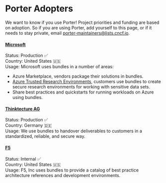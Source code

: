 # Porter Adopters

We want to know if you use Porter! Project priorities and funding are based on
adoption. So if you are using Porter, add yourself to this page, or if it needs
to stay private, email [porter-maintainers@lists.cncf.io](mailto:porter-maintainers@lists.cncf.io).

#### [Microsoft](https://microsoft.com)
Status: Production ✅  
Country: United States 🇺🇸    
Usage: Microsoft uses bundles in a number of areas:
* Azure Marketplace, vendors package their solutions in bundles.
* [Azure Trusted Research Environments](https://microsoft.github.io/AzureTRE), customers use bundles to create secure research environments for working with sensitive data sets.
* Share best practices and quickstarts for running workloads on Azure using bundles.

#### [Thinktecture AG](https://thinktecture.com)
Status: Production ✅  
Country: Germany 🇩🇪  
Usage: We use bundles to handover deliverables to customers in a standardized, reliable, and secure way.

#### [F5](https://www.f5.com)
Status: Internal ✅  
Country: United States 🇺🇸  
Usage: F5, Inc uses bundles to provide a catalog of best practice architecture references and development environments.  
